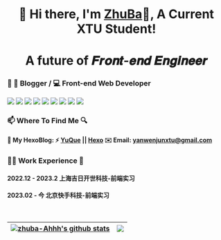 <h1 align="center"> 🎉 Hi there, I'm <a href="https://github.com/zhuba-Ahhh">ZhuBa</a>👋, A Current XTU Student!</h1>
<h1 align="center">A future of 𝑭𝒓𝒐𝒏𝒕-𝒆𝒏𝒅 𝑬𝒏𝒈𝒊𝒏𝒆𝒆𝒓  </h1>

### 📄 🎨 **Blogger** / 💻 **Front-end Web Developer**

<img src="https://img.shields.io/badge/-JavaScript-f6da1c?style=flat&logo=javascript&logoColor=white"> <img src="https://img.shields.io/badge/-TypeScript-2b6dbf?style=flat&logo=typescript&logoColor=white"> <img src="https://img.shields.io/badge/-Vue.Js-46b882?style=flat&logo=vue.js&logoColor=white"> <img src="https://img.shields.io/badge/-React-00b4ce?style=flat&logo=react&logoColor=white"> <img src="https://img.shields.io/badge/-NuxtJs-black?style=flat&logo=nuxt.js&logoColor=white"> <img src="https://img.shields.io/badge/-Node.js-3C873A?style=flat&logo=Node.js&logoColor=white"> <img src="https://img.shields.io/badge/-Express-33333D?style=flat&logo=express&logoColor=white"> <img src="https://img.shields.io/badge/-Webpack-%232C3A42?style=flat-square&logo=webpack"> <img src="https://img.shields.io/badge/-Vite-9b5ffe?style=flat&logo=vite&logoColor=white">


### 📫 Where To Find Me 🔍
#### 📝 **My HexoBlog: ⚡ [YuQue](https://www.yuque.com/shanqinghuayuran-ijoer/vknakv) || [Hexo](https://www.zhuba.cloud/)**  ✉️ Email: yanwenjunxtu@gmail.com

### 🧑‍💻 Work Experience 🧱
#### 2022.12 - 2023.2 上海吉日开世科技-前端实习
#### 2023.02 -     今    北京快手科技-前端实习
<br>
<!-- <p align="center">
  <img  height="150px" src="https://github-readme-stats.vercel.app/api?username=zhuba-Ahhh&hide_title=true&hide_border=true&show_icons=trueline_height=21&text_color=000&icon_color=000&bg_color=0,ea6161,ffc64d,fffc4d,52fa5a&theme=graywhite"></img>
  <img height="150px" src="https://github-readme-stats.vercel.app/api/top-langs/?username=zhuba-Ahhh&hide_title=true&hide_border=true&layout=compact&hide_border=true&show_icons=trueline_height=40&text_color=000&icon_color=000&bg_color=0,ea6161,ffc64d,fffc4d,52fa5a&theme=graywhite&langs_count=8"></img> 
</p> -->

| <a href="https://github.com/zhuba-Ahhh"><img align="center" src="https://github-readme-stats.vercel.app/api?username=zhuba-Ahhh&show_icons=true&include_all_commits=true&theme=buefy&hide_border=true" alt="zhuba-Ahhh's github stats" /></a> | <a href="https://github.com/zhuba-Ahhh"><img align="center" src="https://github-readme-stats.vercel.app/api/top-langs/?username=zhuba-Ahhh&layout=compact&theme=buefy&hide_border=true&langs_count=6" /></a> |
| ------------- | ------------- |

